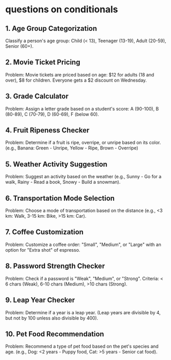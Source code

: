 # questions on conditionals

## 1. Age Group Categorization

</summary>
Classify a person's age group: Child (< 13), Teenager (13-19), Adult (20-59), Senior (60+).

## 2. Movie Ticket Pricing

</summary>
Problem: Movie tickets are priced based on age: $12 for adults (18 and over), $8 for children. Everyone gets a $2 discount on Wednesday.

## 3. Grade Calculator

</summary>
Problem: Assign a letter grade based on a student's score: A (90-100), B (80-89), C (70-79), D (60-69), F (below 60).

## 4. Fruit Ripeness Checker

</summary>
Problem: Determine if a fruit is ripe, overripe, or unripe based on its color. (e.g., Banana: Green - Unripe, Yellow - Ripe, Brown - Overripe)

## 5. Weather Activity Suggestion

</summary>
Problem: Suggest an activity based on the weather (e.g., Sunny - Go for a walk, Rainy - Read a book, Snowy - Build a snowman).

## 6. Transportation Mode Selection

</summary>
Problem: Choose a mode of transportation based on the distance (e.g., <3 km: Walk, 3-15 km: Bike, >15 km: Car).

## 7. Coffee Customization

</summary>
Problem: Customize a coffee order: "Small", "Medium", or "Large" with an option for "Extra shot" of espresso.

## 8. Password Strength Checker

</summary>
Problem: Check if a password is "Weak", "Medium", or "Strong". Criteria: < 6 chars (Weak), 6-10 chars (Medium), >10 chars (Strong).

## 9. Leap Year Checker

</summary>
Problem: Determine if a year is a leap year. (Leap years are divisible by 4, but not by 100 unless also divisible by 400).

## 10. Pet Food Recommendation

</summary>
Problem: Recommend a type of pet food based on the pet's species and age. (e.g., Dog: <2 years - Puppy food, Cat: >5 years - Senior cat food).
